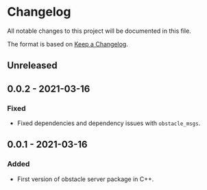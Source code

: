 # Changelog
All notable changes to this project will be documented in this file.

The format is based on [Keep a Changelog](http://keepachangelog.com/).

## Unreleased

## 0.0.2 - 2021-03-16
### Fixed
- Fixed dependencies and dependency issues with `obstacle_msgs`.

## 0.0.1 - 2021-03-16
### Added
- First version of obstacle server package in C++.
